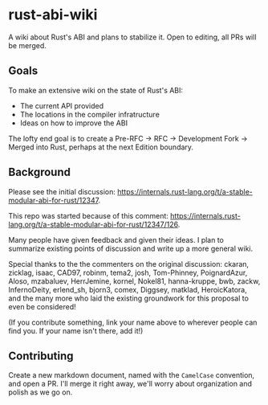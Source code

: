 # rust-abi-wiki
A wiki about Rust's ABI and plans to stabilize it. Open to editing, all PRs will be merged.

## Goals
To make an extensive wiki on the state of Rust's ABI:

- The current API provided
- The locations in the compiler infratructure
- Ideas on how to improve the ABI

The lofty end goal is to create a Pre-RFC → RFC → Development Fork → Merged into Rust, perhaps at the next Edition boundary.

## Background
Please see the initial discussion: https://internals.rust-lang.org/t/a-stable-modular-abi-for-rust/12347.

This repo was started because of this comment: https://internals.rust-lang.org/t/a-stable-modular-abi-for-rust/12347/126.

Many people have given feedback and given their ideas. I plan to summarize existing points of discussion and write up a more general wiki.

Special thanks to the the commenters on the original discussion:
ckaran,
zicklag,
isaac,
CAD97,
robinm,
tema2,
josh,
Tom-Phinney,
PoignardAzur,
Aloso,
mzabaluev,
HerrJemine,
kornel,
Nokel81,
hanna-kruppe,
bwb,
zackw,
InfernoDeity,
erlend_sh,
bjorn3,
comex,
Diggsey,
matklad,
HeroicKatora,
and the many more who laid the existing groundwork for this proposal to even be considered!

(If you contribute something, link your name above to wherever people can find you. If your name isn't there, add it!)

## Contributing

Create a new markdown document, named with the `CamelCase` convention, and open a PR.
I'll merge it right away, we'll worry about organization and polish as we go on.
